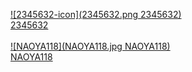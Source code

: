 [![2345632-icon](2345632.png 2345632)](https://github.com/2345632)
<br>
[2345632](https://github.com/2345632)
<br>
<br>
[![NAOYA118](NAOYA118.jpg NAOYA118)](https://github.com/naoya118)
<br>
[NAOYA118](https://github.com/naoya118)
